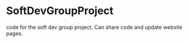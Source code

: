 # SoftDevGroupProject
code for the soft dev group project. Can share code and update website pages.
